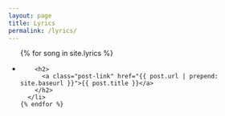 ```yaml
---
layout: page
title: Lyrics
permalink: /lyrics/
---
```


  <ul class="post-list">
    {% for song in site.lyrics %}
      <li>
        <span class="post-meta"></span>

        <h2>
          <a class="post-link" href="{{ post.url | prepend: site.baseurl }}">{{ post.title }}</a>
        </h2>
      </li>
    {% endfor %}
  </ul>
